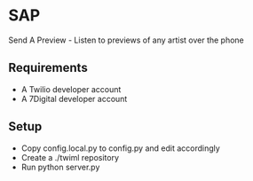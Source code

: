 SAP
===

Send A Preview - Listen to previews of any artist over the phone

Requirements
------------
* A Twilio developer account
* A 7Digital developer account

Setup
-----
* Copy config.local.py to config.py and edit accordingly
* Create a ./twiml repository
* Run python server.py